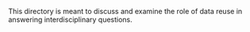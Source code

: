 This directory is meant to discuss and examine the role of data reuse in answering interdisciplinary questions.

